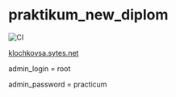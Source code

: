 # praktikum_new_diplom
![CI](https://github.com/klochkovsa/foodgram-project-react/actions/workflows/main.yaml/badge.svg)

[klochkovsa.sytes.net]((http://http://klochkovsa.sytes.net))

admin_login = root

admin_password = practicum